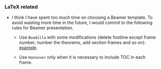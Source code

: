 ### LaTeX related

  - I think I have spent too much time on choosing a Beamer template. To avoid wasting more time in the future, I would commit to the following rules for Beamer presentation.

    - Use `Boadilla` with some modifications (delete footline except frame number, number the theorems, add section frames and so on): [example](https://github.com/AlbertLei/albertlei.github.io/blob/master/code/beamer-template.tex).
  
    - Use `Hannover` only when it is necessary to include TOC in each frame.
